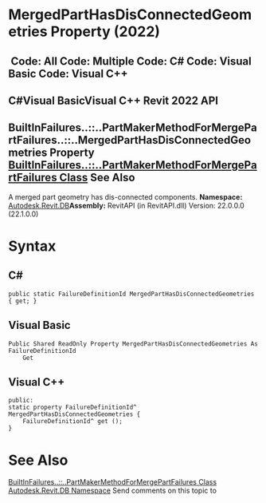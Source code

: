 # MergedPartHasDisConnectedGeometries Property (2022)

﻿
 Code: All Code: Multiple Code: C# Code: Visual Basic Code: Visual C++   
---  
C#Visual BasicVisual C++
Revit 2022 API  
---  
BuiltInFailures..::..PartMakerMethodForMergePartFailures..::..MergedPartHasDisConnectedGeometries Property   
[BuiltInFailures..::..PartMakerMethodForMergePartFailures Class](8b3a42ad-84f2-6eb9-3b43-50289c2efb04.md "BuiltInFailures.PartMakerMethodForMergePartFailures Class") See Also  
---  
A merged part geometry has dis-connected components. 
**Namespace:** [Autodesk.Revit.DB](87546ba7-461b-c646-cbb1-2cb8f5bff8b2.md "Autodesk.Revit.DB Namespace")**Assembly:** RevitAPI (in RevitAPI.dll) Version: 22.0.0.0 (22.1.0.0)
# Syntax
C#  
---  
```text
public static FailureDefinitionId MergedPartHasDisConnectedGeometries { get; }
```
  
Visual Basic  
---  
```text
Public Shared ReadOnly Property MergedPartHasDisConnectedGeometries As FailureDefinitionId
	Get
```
  
Visual C++  
---  
```text
public:
static property FailureDefinitionId^ MergedPartHasDisConnectedGeometries {
	FailureDefinitionId^ get ();
}
```
  
# See Also
[BuiltInFailures..::..PartMakerMethodForMergePartFailures Class](8b3a42ad-84f2-6eb9-3b43-50289c2efb04.md "BuiltInFailures.PartMakerMethodForMergePartFailures Class")
[Autodesk.Revit.DB Namespace](87546ba7-461b-c646-cbb1-2cb8f5bff8b2.md "Autodesk.Revit.DB Namespace")
Send comments on this topic to 
